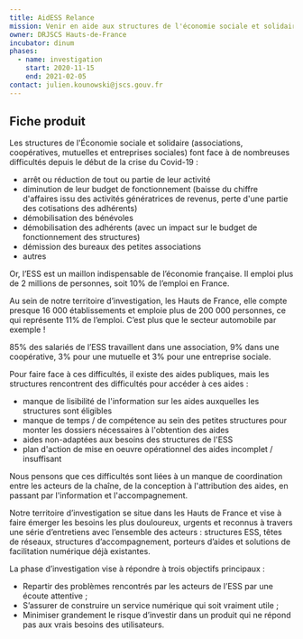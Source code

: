 ```yaml
---
title: AidESS Relance 
mission: Venir en aide aux structures de l'économie sociale et solidaire en simplifiant leur parcours d'accès aux aides dans un contexte de relance
owner: DRJSCS Hauts-de-France
incubator: dinum 
phases: 
  - name: investigation
    start: 2020-11-15 
    end: 2021-02-05 
contact: julien.kounowski@jscs.gouv.fr
---
```


## Fiche produit

Les structures de l'Économie sociale et solidaire (associations, coopératives, mutuelles et entreprises sociales) font face à de nombreuses difficultés depuis le début de la crise du Covid-19 :
- arrêt ou réduction de tout ou partie de leur activité
- diminution de leur budget de fonctionnement (baisse du chiffre d'affaires issu des activités génératrices de revenus, perte d'une partie des cotisations des adhérents)
- démobilisation des bénévoles
- démobilisation des adhérents (avec un impact sur le budget de fonctionnement des structures)
- démission des bureaux des petites associations
- autres

Or, l’ESS est un maillon indispensable de l’économie française. Il emploi plus de 2 millions de personnes, soit 10% de l’emploi en France.

Au sein de notre territoire d’investigation, les Hauts de France, elle compte presque 16 000 établissements et emploie plus de 200 000 personnes, ce qui représente 11% de l’emploi. C’est plus que le secteur automobile par exemple !

85% des salariés de l’ESS travaillent dans une association, 9% dans une coopérative, 3% pour une mutuelle et 3% pour une entreprise sociale.

Pour faire face à ces difficultés, il existe des aides publiques, mais les structures rencontrent des difficultés pour accéder à ces aides :
- manque de lisibilité de l'information sur les aides auxquelles les structures sont éligibles
- manque de temps / de compétence au sein des petites structures pour monter les dossiers nécessaires à l'obtention des aides
- aides non-adaptées aux besoins des structures de l'ESS
- plan d'action de mise en oeuvre opérationnel des aides incomplet / insuffisant

Nous pensons que ces difficultés sont liées à un manque de coordination entre les acteurs de la chaîne, de la conception à l'attribution des aides, en passant par l'information et l'accompagnement.

Notre territoire d’investigation se situe dans les Hauts de France et vise à faire émerger les besoins les plus douloureux, urgents et reconnus à travers une série d’entretiens avec l’ensemble des acteurs : structures ESS, têtes de réseaux, structures d’accompagnement, porteurs d’aides et solutions de facilitation numérique déjà existantes.

La phase d’investigation vise à répondre à trois objectifs principaux :
- Repartir des problèmes rencontrés par les acteurs de l’ESS par une écoute attentive ;
- S’assurer de construire un service numérique qui soit vraiment utile ;
- Minimiser grandement le risque d’investir dans un produit qui ne répond pas aux vrais besoins des utilisateurs.
